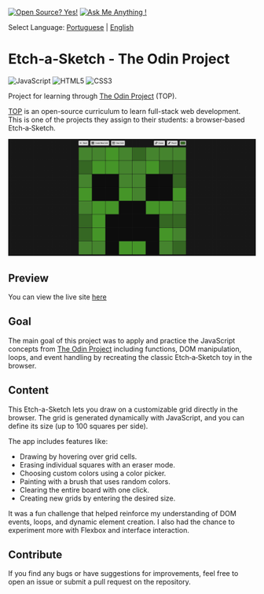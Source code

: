 [![Open Source? Yes!](https://badgen.net/badge/Open%20Source%20%3F/Yes%21/blue?icon=github)](https://github.com/Naereen/badges/) [![Ask Me Anything !](https://img.shields.io/badge/Ask%20me-anything-1abc9c.svg)](https://GitHub.com/Naereen/ama)

Select Language: [Portuguese](./README-ptbr.md) | [English](./README.md)

# Etch‑a‑Sketch - The Odin Project  
![JavaScript](https://img.shields.io/badge/javascript-%23323330.svg?style=for-the-badge&logo=javascript&logoColor=%23F7DF1E)  ![HTML5](https://img.shields.io/badge/html5-%23E34F26.svg?style=for-the-badge&logo=html5&logoColor=white) ![CSS3](https://img.shields.io/badge/css3-%231572B6.svg?style=for-the-badge&logo=css3&logoColor=white)

Project for learning through [The Odin Project](https://www.theodinproject.com/) (TOP).  

[TOP](https://www.theodinproject.com/) is an open-source curriculum to learn full-stack web development. This is one of the projects they assign to their students: a browser‑based Etch‑a‑Sketch.

![image alt](./images/screenshot.png)

## Preview  
You can view the live site [here](https://wagnertomaz.github.io/etch-a-sketch/)

## Goal  
The main goal of this project was to apply and practice the JavaScript concepts from [The Odin Project](https://www.theodinproject.com/) including functions, DOM manipulation, loops, and event handling by recreating the classic Etch‑a‑Sketch toy in the browser.

## Content  
This Etch-a-Sketch lets you draw on a customizable grid directly in the browser. The grid is generated dynamically with JavaScript, and you can define its size (up to 100 squares per side).  

The app includes features like:
- Drawing by hovering over grid cells.
- Erasing individual squares with an eraser mode.
- Choosing custom colors using a color picker.
- Painting with a brush that uses random colors.
- Clearing the entire board with one click.
- Creating new grids by entering the desired size.

It was a fun challenge that helped reinforce my understanding of DOM events, loops, and dynamic element creation. I also had the chance to experiment more with Flexbox and interface interaction.

## Contribute  
If you find any bugs or have suggestions for improvements, feel free to open an issue or submit a pull request on the repository.

